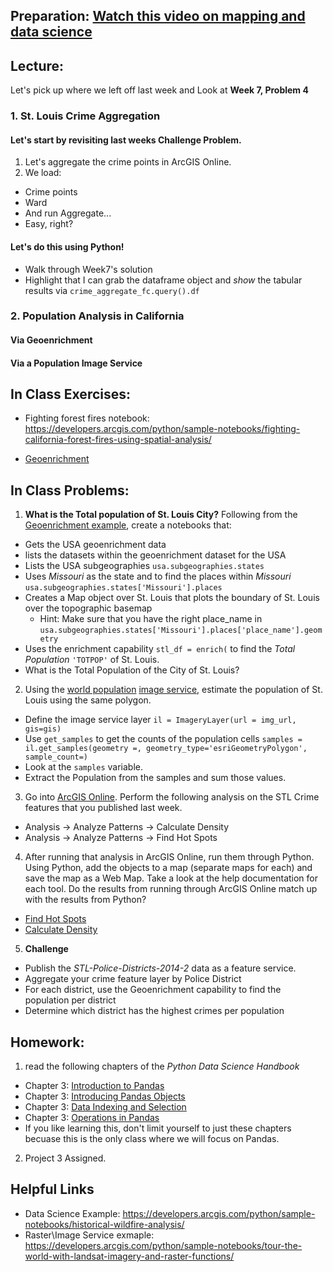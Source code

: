 ## Preparation: [Watch this video on mapping and data science](https://www.youtube.com/watch?v=DdUBrV2zpvI&t=11s)

## Lecture:
Let's pick up where we left off last week and Look at **Week 7, Problem 4**
### 1. St. Louis Crime Aggregation
#### Let's start by revisiting last weeks **Challenge** Problem.
1. Let's aggregate the crime points in ArcGIS Online.
2. We load:
  - Crime points
  - Ward
  - And run Aggregate...
  - Easy, right?

#### Let's do this using Python!
- Walk through Week7's solution
- Highlight that I can grab the dataframe object and *show* the tabular results via ```crime_aggregate_fc.query().df```

### 2. Population Analysis in California
#### Via Geoenrichment

#### Via a Population Image Service


## In Class Exercises:
- Fighting forest fires notebook: https://developers.arcgis.com/python/sample-notebooks/fighting-california-forest-fires-using-spatial-analysis/

- [Geoenrichment](https://developers.arcgis.com/python/guide/performing-geoenrichment/)

## In Class Problems:
1. **What is the Total population of St. Louis City?** Following from the [Geoenrichment example](https://developers.arcgis.com/python/guide/performing-geoenrichment/), create a notebooks that:
- Gets the USA geoenrichment data
- lists the datasets within the geoenrichment dataset for the USA
- Lists the USA subgeographies ```usa.subgeographies.states```
- Uses *Missouri* as the state and to find the places within *Missouri* ```usa.subgeographies.states['Missouri'].places```
- Creates a Map object over St. Louis that plots the boundary of St. Louis over the topographic basemap
  - Hint: Make sure that you have the right place_name in ```usa.subgeographies.states['Missouri'].places['place_name'].geometry```
- Uses the enrichment capability ```stl_df = enrich(``` to find the *Total Population* ```'TOTPOP'``` of St. Louis.
- What is the Total Population of the City of St. Louis?


2. Using the [world population](http://slustl.maps.arcgis.com/home/item.html?id=92d3005feb84428a8f85160f2451ec63) [image service](https://landscape7.arcgis.com/arcgis/rest/services/World_Population_Estimate_2016/ImageServer), estimate the population of St. Louis using the same polygon.
- Define the image service layer ```il = ImageryLayer(url = img_url, gis=gis)```
- Use ```get_samples``` to get the counts of the population cells ```samples = il.get_samples(geometry =, geometry_type='esriGeometryPolygon', sample_count=)```
- Look at the ```samples``` variable.
- Extract the Population from the samples and sum those values.

3. Go into [ArcGIS Online](http://slustl.maps.arcgis.com/). Perform the following analysis on the STL Crime features that you published last week.
- Analysis -> Analyze Patterns -> Calculate Density
- Analysis -> Analyze Patterns -> Find Hot Spots

4. After running that analysis in ArcGIS Online, run them through Python. Using Python, add the objects to a map (separate maps for each) and save the map as a Web Map. Take a look at the help documentation for each tool. Do the results from running through ArcGIS Online match up with the results from Python?
- [Find Hot Spots](https://esri.github.io/arcgis-python-api/apidoc/html/arcgis.features.analysis.html?highlight=hot%20spot#find-hot-spots)
- [Calculate Density](https://esri.github.io/arcgis-python-api/apidoc/html/arcgis.features.analysis.html?highlight=density#arcgis.features.analysis.calculate_density)

5. **Challenge** 
- Publish the *STL-Police-Districts-2014-2* data as a feature service. 
- Aggregate your crime feature layer by Police District
- For each district, use the Geoenrichment capability to find the population per district
- Determine which district has the highest crimes per population

## Homework:
1. read the following chapters of the *Python Data Science Handbook*
  - Chapter 3: [Introduction to Pandas](https://github.com/jakevdp/PythonDataScienceHandbook/blob/master/notebooks/03.00-Introduction-to-Pandas.ipynb) 
  - Chapter 3: [Introducing Pandas Objects](https://github.com/jakevdp/PythonDataScienceHandbook/blob/master/notebooks/03.01-Introducing-Pandas-Objects.ipynb)
  - Chapter 3: [Data Indexing and Selection](https://github.com/jakevdp/PythonDataScienceHandbook/blob/master/notebooks/03.02-Data-Indexing-and-Selection.ipynb)
  - Chapter 3: [Operations in Pandas](https://github.com/jakevdp/PythonDataScienceHandbook/blob/master/notebooks/03.03-Operations-in-Pandas.ipynb)
  - If you like learning this, don't limit yourself to just these chapters becuase this is the only class where we will focus on Pandas.
2. Project 3 Assigned.

## Helpful Links
- Data Science Example: https://developers.arcgis.com/python/sample-notebooks/historical-wildfire-analysis/
- Raster\Image Service exmaple: https://developers.arcgis.com/python/sample-notebooks/tour-the-world-with-landsat-imagery-and-raster-functions/
